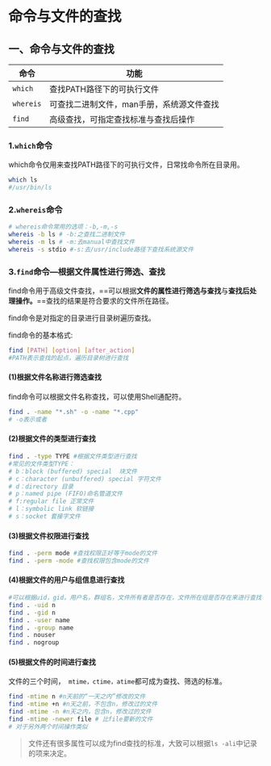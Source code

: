 # 命令与文件的查找

## 一、命令与文件的查找

| 命令      | 功能                                      |
| --------- | ----------------------------------------- |
| `which`   | 查找PATH路径下的可执行文件                |
| `whereis` | 可查找二进制文件，man手册，系统源文件查找 |
| `find`    | 高级查找，可指定查找标准与查找后操作      |

### 1.`which`命令

which命令仅用来查找PATH路径下的可执行文件，日常找命令所在目录用。

```bash
which ls
#/usr/bin/ls
```



### 2.`whereis`命令

```bash
# whereis命令常用的选项：-b,-m,-s
whereis -b ls # -b:之查找二进制文件
whereis -m ls # -m:去manual中查找文件
whereis -s stdio #-s:去/usr/include路径下查找系统源文件
```



### 3.`find`命令—根据文件属性进行筛选、查找

find命令用于高级文件查找，==可以根据**文件的属性进行筛选与查找**与**查找后处理操作。**==查找的结果是符合要求的文件所在路径。

find命令是对指定的目录进行目录树遍历查找。

find命令的基本格式:

```bash
find [PATH] [option] [after_action]
#PATH表示查找的起点，遍历目录树进行查找
```

#### (1)根据文件名称进行筛选查找

find命令可以根据文件名称查找，可以使用Shell通配符。

```bash
find . -name "*.sh" -o -name "*.cpp"
# -o表示或者
```

#### (2)根据文件的类型进行查找

```bash
find . -type TYPE #根据文件类型进行查找
#常见的文件类型TYPE：
# b：block (buffered) special  块文件
# c：character (unbuffered) special 字符文件
# d：directory 目录
# p：named pipe (FIFO)命名管道文件
# f:regular file 正常文件
# l：symbolic link 软链接
# s：socket 套接字文件
```

#### (3)根据文件权限进行查找

```bash
find . -perm mode #查找权限正好等于mode的文件
find . -perm -mode #查找权限包含mode的文件
```

#### (4)根据文件的用户与组信息进行查找

```bash
#可以根据uid，gid，用户名，群组名，文件所有者是否存在，文件所在组是否存在来进行查找与筛选
find . -uid n
find . -gid n
find . -user name
find . -group name
find . nouser
find . nogroup
```

#### (5)根据文件的时间进行查找

文件的三个时间，` mtime，ctime，atime`都可成为查找、筛选的标准。

```bash
find -mtime n #n天前的“一天之内”修改的文件
find -mtime +n #n天之前，不包含n，修改过的文件
find -mtime -n #n天之内，包含n，修改过的文件
find -mtime -newer file # 比file要新的文件
# 对于另外两个时间操作类似
```

> 文件还有很多属性可以成为find查找的标准，大致可以根据`ls -ali`中记录的项来决定。